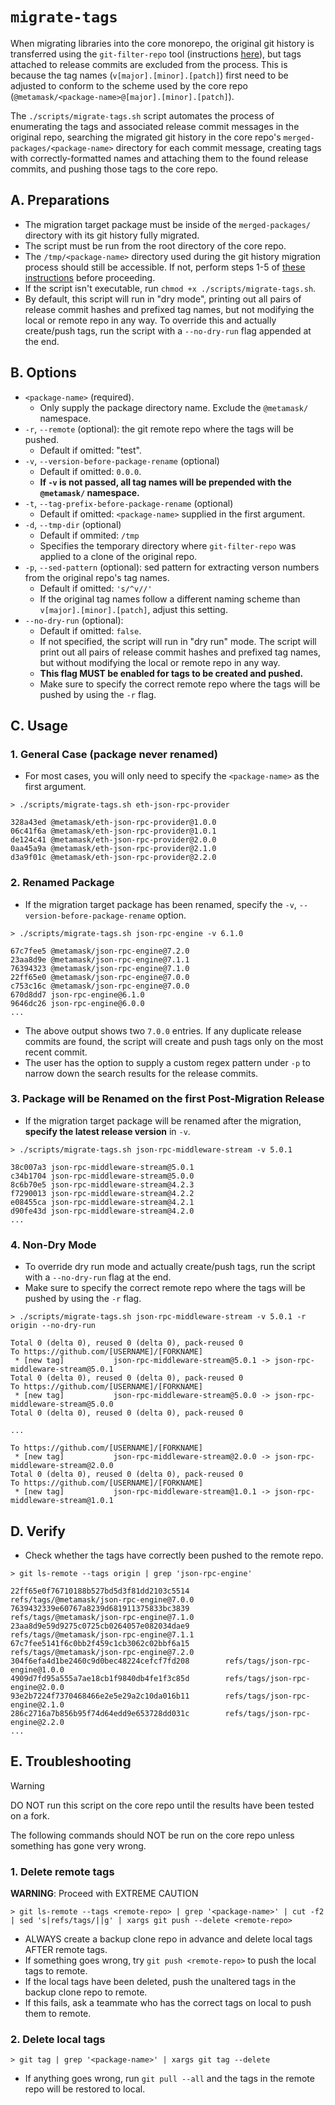 # `migrate-tags`

When migrating libraries into the core monorepo, the original git history is transferred using the `git-filter-repo` tool (instructions [here](https://github.com/MetaMask/core/issues/1079#issuecomment-1700126302)), but tags attached to release commits are excluded from the process. This is because the tag names (`v[major].[minor].[patch]`) first need to be adjusted to conform to the scheme used by the core repo (`@metamask/<package-name>@[major].[minor].[patch]`).

The `./scripts/migrate-tags.sh` script automates the process of enumerating the tags and associated release commit messages in the original repo, searching the migrated git history in the core repo's `merged-packages/<package-name>` directory for each commit message, creating tags with correctly-formatted names and attaching them to the found release commits, and pushing those tags to the core repo.

## A. Preparations

- The migration target package must be inside of the `merged-packages/` directory with its git history fully migrated.
- The script must be run from the root directory of the core repo.
- The `/tmp/<package-name>` directory used during the git history migration process should still be accessible. If not, perform steps 1-5 of [these instructions](https://github.com/MetaMask/core/issues/1079#issuecomment-1700126302) before proceeding.
- If the script isn't executable, run `chmod +x ./scripts/migrate-tags.sh`.
- By default, this script will run in "dry mode", printing out all pairs of release commit hashes and prefixed tag names, but not modifying the local or remote repo in any way. To override this and actually create/push tags, run the script with a `--no-dry-run` flag appended at the end.

## B. Options

- `<package-name>` (required).
  - Only supply the package directory name. Exclude the `@metamask/` namespace.
- `-r`, `--remote` (optional): the git remote repo where the tags will be pushed.
  - Default if omitted: "test".
- `-v`, `--version-before-package-rename` (optional)
  - Default if omitted: `0.0.0`.
  - **If `-v` is not passed, all tag names will be prepended with the `@metamask/` namespace.**
- `-t`, `--tag-prefix-before-package-rename` (optional)
  - Default if omitted: `<package-name>` supplied in the first argument.
- `-d`, `--tmp-dir` (optional)
  - Default if ommited: `/tmp`
  - Specifies the temporary directory where `git-filter-repo` was applied to a clone of the original repo.
- `-p`, `--sed-pattern` (optional): sed pattern for extracting verson numbers from the original repo's tag names.
  - Default if omitted: `'s/^v//'`
  - If the original tag names follow a different naming scheme than `v[major].[minor].[patch]`, adjust this setting.
- `--no-dry-run` (optional):
  - Default if omitted: `false`.
  - If not specified, the script will run in "dry run" mode. The script will print out all pairs of release commit hashes and prefixed tag names, but without modifying the local or remote repo in any way.
  - **This flag MUST be enabled for tags to be created and pushed.**
  - Make sure to specify the correct remote repo where the tags will be pushed by using the `-r` flag.

## C. Usage

### 1. General Case (package never renamed)

- For most cases, you will only need to specify the `<package-name>` as the first argument.

```shell
> ./scripts/migrate-tags.sh eth-json-rpc-provider
```

```output
328a43ed @metamask/eth-json-rpc-provider@1.0.0
06c41f6a @metamask/eth-json-rpc-provider@1.0.1
de124c41 @metamask/eth-json-rpc-provider@2.0.0
0aa45a9a @metamask/eth-json-rpc-provider@2.1.0
d3a9f01c @metamask/eth-json-rpc-provider@2.2.0
```

### 2. Renamed Package

- If the migration target package has been renamed, specify the `-v`, `--version-before-package-rename` option.

```shell
> ./scripts/migrate-tags.sh json-rpc-engine -v 6.1.0
```

```output
67c7fee5 @metamask/json-rpc-engine@7.2.0
23aa8d9e @metamask/json-rpc-engine@7.1.1
76394323 @metamask/json-rpc-engine@7.1.0
22ff65e0 @metamask/json-rpc-engine@7.0.0
c753c16c @metamask/json-rpc-engine@7.0.0
670d8dd7 json-rpc-engine@6.1.0
9646dc26 json-rpc-engine@6.0.0
...
```

- The above output shows two `7.0.0` entries. If any duplicate release commits are found, the script will create and push tags only on the most recent commit.
- The user has the option to supply a custom regex pattern under `-p` to narrow down the search results for the release commits.

### 3. Package will be Renamed on the first Post-Migration Release

- If the migration target package will be renamed after the migration, **specify the latest release version** in `-v`.

```shell
> ./scripts/migrate-tags.sh json-rpc-middleware-stream -v 5.0.1
```

```output
38c007a3 json-rpc-middleware-stream@5.0.1
c34b1704 json-rpc-middleware-stream@5.0.0
8c6b70e5 json-rpc-middleware-stream@4.2.3
f7290013 json-rpc-middleware-stream@4.2.2
e08455ca json-rpc-middleware-stream@4.2.1
d90fe43d json-rpc-middleware-stream@4.2.0
...
```

### 4. Non-Dry Mode

- To override dry run mode and actually create/push tags, run the script with a `--no-dry-run` flag at the end.
- Make sure to specify the correct remote repo where the tags will be pushed by using the `-r` flag.

```shell
> ./scripts/migrate-tags.sh json-rpc-middleware-stream -v 5.0.1 -r origin --no-dry-run
```

```output
Total 0 (delta 0), reused 0 (delta 0), pack-reused 0
To https://github.com/[USERNAME]/[FORKNAME]
 * [new tag]           json-rpc-middleware-stream@5.0.1 -> json-rpc-middleware-stream@5.0.1
Total 0 (delta 0), reused 0 (delta 0), pack-reused 0
To https://github.com/[USERNAME]/[FORKNAME]
 * [new tag]           json-rpc-middleware-stream@5.0.0 -> json-rpc-middleware-stream@5.0.0
Total 0 (delta 0), reused 0 (delta 0), pack-reused 0

...

To https://github.com/[USERNAME]/[FORKNAME]
 * [new tag]           json-rpc-middleware-stream@2.0.0 -> json-rpc-middleware-stream@2.0.0
Total 0 (delta 0), reused 0 (delta 0), pack-reused 0
To https://github.com/[USERNAME]/[FORKNAME]
 * [new tag]           json-rpc-middleware-stream@1.0.1 -> json-rpc-middleware-stream@1.0.1
```

## D. Verify

- Check whether the tags have correctly been pushed to the remote repo.

```shell
> git ls-remote --tags origin | grep 'json-rpc-engine'
```

```output
22ff65e0f76710188b527bd5d3f81dd2103c5514        refs/tags/@metamask/json-rpc-engine@7.0.0
7639432339e60767a8239d681911375833bc3839        refs/tags/@metamask/json-rpc-engine@7.1.0
23aa8d9e59d9275c0725cb0264057e082034dae9        refs/tags/@metamask/json-rpc-engine@7.1.1
67c7fee5141f6c0bb2f459c1cb3062c02bbf6a15        refs/tags/@metamask/json-rpc-engine@7.2.0
304f6efa4d1be2460c9d0bec48224cefcf7fd208        refs/tags/json-rpc-engine@1.0.0
4909d7fd95a555a7ae18cb1f9840db4fe1f3c85d        refs/tags/json-rpc-engine@2.0.0
93e2b7224f7370468466e2e5e29a2c10da016b11        refs/tags/json-rpc-engine@2.1.0
286c2716a7b856b95f74d64edd9e653728dd031c        refs/tags/json-rpc-engine@2.2.0
...
```

## E. Troubleshooting

> [!WARNING]
> DO NOT run this script on the core repo until the results have been tested on a fork.

The following commands should NOT be run on the core repo unless something has gone very wrong.

### 1. Delete remote tags

**WARNING**: Proceed with EXTREME CAUTION

```shell
> git ls-remote --tags <remote-repo> | grep '<package-name>' | cut -f2 | sed 's|refs/tags/||g' | xargs git push --delete <remote-repo>
```

- ALWAYS create a backup clone repo in advance and delete local tags AFTER remote tags.
- If something goes wrong, try `git push <remote-repo>` to push the local tags to remote.
- If the local tags have been deleted, push the unaltered tags in the backup clone repo to remote.
- If this fails, ask a teammate who has the correct tags on local to push them to remote.

### 2. Delete local tags

```shell
> git tag | grep '<package-name>' | xargs git tag --delete
```

- If anything goes wrong, run `git pull --all` and the tags in the remote repo will be restored to local.
